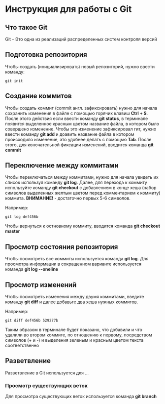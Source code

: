 # **Инструкция для работы с Git**

## Что такое Git

Git - Это одна из реализаций распределенных систем контроля версий

## Подготовка репозитория 

Чтобы создать (инициализировать) новый репозиторий, нужно ввести команду:

    git init

## Создание коммитов

Чтобы создать коммит (commit англ. зафиксировать) нужно для начала сохранить изменения в файле с помощью горячих клавиш **Ctrl + S**. После этого действия если ввести команду **git status**, в терминале появится выделенное красным цветом название файла, в котором было совершено изменение. Чтобы это изменение зафиксировал гит, нужно ввести команду **git add** и доавить название файла в котором происходило изменение, это удобнее делать с помощью **Tab**. После этого, для коночательной фиксации изменений, вводится команда **git commit**

## Переключение между коммитами

Чтобы переключаться между коммитами, нужно для начала увидеть их список используя команду **git log**. Далее, для перехода к коммиту используйте команду **git checkout** с добавлением в конце хеша (набор символов выделенных желтым цветом перед комментарием к коммиту) коммита. **ВНИМАНИЕ!** - достаточно первых 5-6 символов.  

Например:

    git log def456b

Чтобы вернуться к остновному коммиту, вводится команда **git checkout master**

## Просмотр состояния репозитория

Чтобы посмотреть все коммиты используется команда **git log**. Для просмотра информации в сокращенном варианте используется команда **git log --oneline**

## Просмотр изменений

Чтобы посмотреть изменения между двумя коммитами, введите команду **git diff** и далее добавьте два хеша нужных коммитов.

Например:

    git diff def456b 529277b

Таким образом в терминале будет показано, что добавили и что удалили во втором коммите, по отношению к первому, посредством символов (+ и -) и выделения зеленым и красным цветом текста соответственно


## Разветвление

Разветвление в Git используется для ...

### Просмотр существующих веток

Для просмотра существующих веток используется команда **git branch**
